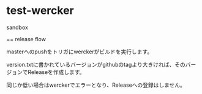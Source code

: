 # test-wercker
sandbox

== release flow

masterへのpushをトリガにwerckerがビルドを実行します。

version.txtに書かれているバージョンがgithubのtagより大きければ、そのバージョンでReleaseを作成します。

同じか低い場合はwerckerでエラーとなり、Releaseへの登録はしません。

